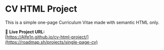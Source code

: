 # CV HTML Project

This is a simple one-page Curriculum Vitae made with semantic HTML only.

🔗 **Live Project URL:**  
[https://Alfe1n.github.io/cv-html-project/](https://roadmap.sh/projects/single-page-cv)
